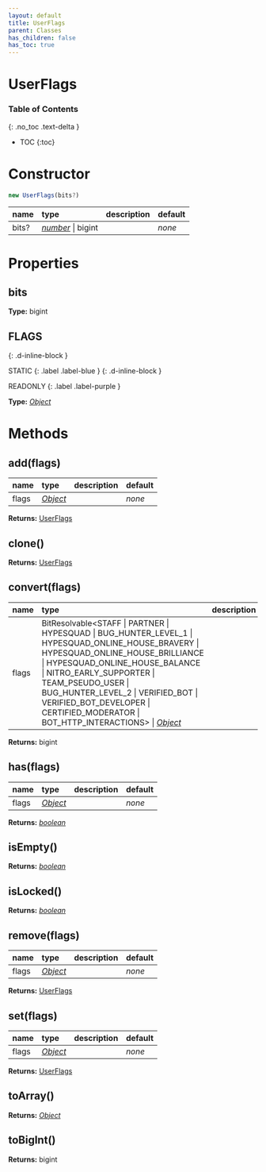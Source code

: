 ```yaml
---
layout: default
title: UserFlags
parent: Classes
has_children: false
has_toc: true
---
```


# UserFlags
### Table of Contents
{: .no_toc .text-delta }

- TOC
{:toc}
# Constructor
```js
new UserFlags(bits?)
```

| name | type | description | default |
|:-----|:-----|:------------|:--------|
| bits? | *[number](https://developer.mozilla.org/en-US/docs/Web/JavaScript/Reference/Global_Objects/number)* \| bigint |   | *none* |

# Properties
## bits
**Type:** bigint

## FLAGS
{: .d-inline-block }

STATIC
{: .label .label-blue }
{: .d-inline-block }

READONLY
{: .label .label-purple }

**Type:** *[Object](https://developer.mozilla.org/en-US/docs/Web/JavaScript/Reference/Global_Objects/Object)*

# Methods
## add(flags)
| name | type | description | default |
|:-----|:-----|:------------|:--------|
| flags | *[Object](https://developer.mozilla.org/en-US/docs/Web/JavaScript/Reference/Global_Objects/Object)* |   | *none* |

**Returns:** [UserFlags](/classes/UserFlags)

## clone()
**Returns:** [UserFlags](/classes/UserFlags)

## convert(flags)
| name | type | description | default |
|:-----|:-----|:------------|:--------|
| flags | BitResolvable<STAFF \| PARTNER \| HYPESQUAD \| BUG_HUNTER_LEVEL_1 \| HYPESQUAD_ONLINE_HOUSE_BRAVERY \| HYPESQUAD_ONLINE_HOUSE_BRILLIANCE \| HYPESQUAD_ONLINE_HOUSE_BALANCE \| NITRO_EARLY_SUPPORTER \| TEAM_PSEUDO_USER \| BUG_HUNTER_LEVEL_2 \| VERIFIED_BOT \| VERIFIED_BOT_DEVELOPER \| CERTIFIED_MODERATOR \| BOT_HTTP_INTERACTIONS> \| *[Object](https://developer.mozilla.org/en-US/docs/Web/JavaScript/Reference/Global_Objects/Object)* |   | *none* |

**Returns:** bigint

## has(flags)
| name | type | description | default |
|:-----|:-----|:------------|:--------|
| flags | *[Object](https://developer.mozilla.org/en-US/docs/Web/JavaScript/Reference/Global_Objects/Object)* |   | *none* |

**Returns:** *[boolean](https://developer.mozilla.org/en-US/docs/Web/JavaScript/Reference/Global_Objects/boolean)*

## isEmpty()
**Returns:** *[boolean](https://developer.mozilla.org/en-US/docs/Web/JavaScript/Reference/Global_Objects/boolean)*

## isLocked()
**Returns:** *[boolean](https://developer.mozilla.org/en-US/docs/Web/JavaScript/Reference/Global_Objects/boolean)*

## remove(flags)
| name | type | description | default |
|:-----|:-----|:------------|:--------|
| flags | *[Object](https://developer.mozilla.org/en-US/docs/Web/JavaScript/Reference/Global_Objects/Object)* |   | *none* |

**Returns:** [UserFlags](/classes/UserFlags)

## set(flags)
| name | type | description | default |
|:-----|:-----|:------------|:--------|
| flags | *[Object](https://developer.mozilla.org/en-US/docs/Web/JavaScript/Reference/Global_Objects/Object)* |   | *none* |

**Returns:** [UserFlags](/classes/UserFlags)

## toArray()
**Returns:** *[Object](https://developer.mozilla.org/en-US/docs/Web/JavaScript/Reference/Global_Objects/Object)*

## toBigInt()
**Returns:** bigint

